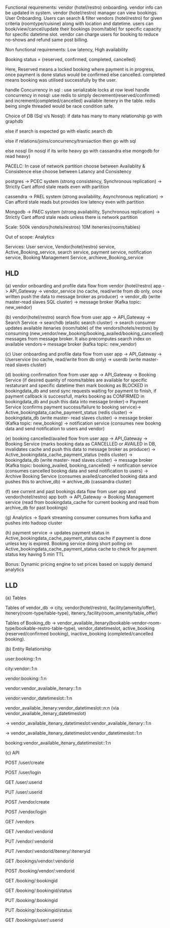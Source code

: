Functional requirements:
vendor (hotel/restro) onboarding.
vendor info can be updated in system.
vendor (hotel/restro) manager can view bookings.
User Onboarding.
Users can search & filter vendors (hotel/restro) for given criteria (roomtype/cuisine) along with location and datetime.
users can book/view/cancel/update their bookings (room/table) for specific capacity for specific datetime slot.
vendor can charge users for booking to reduce no-shows and refund same post billing.

Non functional requirements: 
Low latency, High availability

Booking status = {reserved, confirmed, completed, cancelled}

Here, Reserved means a locked booking where payment is in progress, once payment is done status would be confirmed else cancelled. completed means booking was utilised successfully by the user.

handle Concurrency in sql : use serializable locks at row level
handle concurrency in nosql: use redis to simply decrement(reserved/confirmed) and increment(completed/cancelled) available itenery in the table. redis being single threaded would be race condition safe.  

Choice of DB (Sql v/s Nosql):
if data has many to many relationship go with graphdb 

else if search is expected go with elastic search db 

else if relations/joins/concurrency/transaction then go with sql

else nosql (In nosql if its write heavy go with cassandra else mongodb for read heavy)

PACELC: In case of network partition choose between Availablity & Consistence else choose between Latancy and Consistency

postgres -> PCEC system (strong consistency, Synchronous replication) -> Strictly Cant afford stale reads even with partition

cassendra -> PAEL system (strong availability, Asynchronous replication) ->  Can afford stale reads but provides low latency even with partition

Mongodb -> PAEC system (strong availability, Synchronous replication) -> Strictly Cant afford stale reads unless there is network partition

Scale:
500k vendors(hotels/restros)
10M iteneries(rooms/tables) 

Out of scope: Analytics 

Services: User service, Vendor(hotel/restro) service, Active_Booking_service, search service, payment service, notification service, Booking Management Service, archieve_Booking_service

HLD
----

(a) vendor onboarding and profile data flow from vendor (hotel/restro) app -> API_Gateway -> vendor_service (no cache, read/write from db only, once written push the data to message broker as producer) -> vendor_db (write master-read slaves SQL cluster) -> message broker (Kafka topic: new_vendor) 

(b) vendor(hotel/restro) search flow from user app -> API_Gateway -> Search Service -> searchdb (elastic search cluster) -> search consumer updates available itenaries (room/table) of the vendors(hotels/restros) by consuming (new_vendor/new_booking/booking_availed/booking_cancelled) messages from message broker. It also precomputes search index on available vendors-> message broker (kafka topic: new_vendor)

(c) User onboarding and profile data flow from user app -> API_Gateway -> Userservice (no cache, read/write from db only) -> userdb (write master- read slaves cluster)

(d) booking confirmation flow from user app -> API_Gateway -> Booking Service (if desired quanity of rooms/tables are available for specific restaturant and specific datetime then mark booking as BLOCKED in bookingdata_db and send sync requests waiting for payment to finish, if payment callback is successfull, marks booking as CONFIRMED in bookingdata_db and push this data into message broker)-> Payment Service (confirms payment success/failure to booking service)-> Active_bookingdata_cache_payment_status (redis cluster) -> bookingdata_db (write master- read slaves cluster) -> message broker (Kafka topic: new_booking) -> notification service (consumes new bookng data and send notification to users and vendor)

(e) booking cancelled/availed flow from user app -> API_Gateway -> Booking Service (marks booking data as CANCELLED or AVAILED in DB, invalidates cache and push this data to message broker as producer) -> Active_bookingdata_cache_payment_status (redis cluster) -> bookingdata_db (write master- read slaves cluster) -> message broker (Kafka topic: booking_availed, booking_cancelled) -> notification service (consumes cancelled bookng data and send notification to users) -> Archive Booking Service (consumes availed/cancelled booking data and pushes this to archive_db) -> archive_db (cassandra cluster)

(f) see current and past bookings data flow from user app and vendor(hotel/restro) app both -> API_Gateway -> Booking Management service (read from bookingdata_cache for current booking and read from archive_db for past bookings) 

(g) Analytics -> Spark streaming consumer consumes from kafka and pushes into hadoop cluster

(h) payment service -> updates payment status in Active_bookingdata_cache_payment_status cache if payment is done unless key is expired. Booking service doing short polling on Active_bookingdata_cache_payment_status cache to check for payment status key having 5 min TTL

Bonus: Dynamic pricing engine to set prices based on supply demand analytics

LLD
----

(a) Tables 

Tables of vendor_db -> city, vendor(hotel/restro), facility(amenity/offer), itenery(room-type/table-type), itenery_facility(room_amenity/table_offer)

Tables of Booking_db -> vendor_available_itenary(bookable-vendor-room-type/bookable-restro-table-type), vendor_datetimeslot, active_booking (reserved/confirmed booking), inactive_booking (completed/cancelled booking). 



(b) Entity Relationship

user:booking::1:n

city:vendor::1:n

vendor:booking::1:n

vendor:vendor_available_itenary::1:n

vendor:vendor_datetimeslot::1:n

vendor_available_itenary:vendor_datetimeslot::n:n (via vendor_available_itenary_datetimeslot)

  -> vendor_available_itenary_datetimeslot:vendor_available_itenary::1:n
  
  -> vendor_available_itenary_datetimeslot:vendor_datetimeslot::1:n

booking:vendor_available_itenary_datetimeslot::1:n


(c) API

POST /user/create

POST /user/login

GET /user/:userid

PUT /user/:userid

POST /vendor/create

POST /vendor/login

GET /vendors

GET /vendor/:vendorid

PUT /vendor/:vendorid

PUT /vendor/:vendorid/itenery/:iteneryid

GET /bookings/vendor/:vendorid

POST /booking/vendor/:vendorid

GET /booking/:bookingid

GET /booking/:bookingid/status

PUT /booking/:bookingid

PUT /booking/:bookingid/status

GET /bookings/user/:userid









